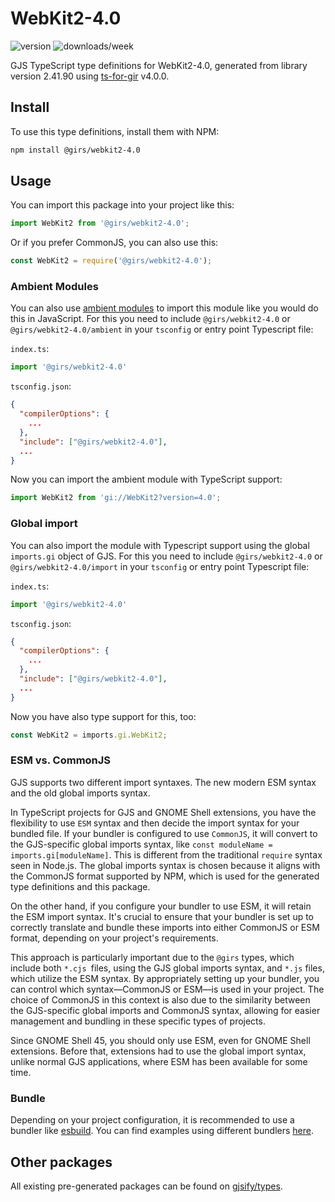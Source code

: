 
# WebKit2-4.0

![version](https://img.shields.io/npm/v/@girs/webkit2-4.0)
![downloads/week](https://img.shields.io/npm/dw/@girs/webkit2-4.0)


GJS TypeScript type definitions for WebKit2-4.0, generated from library version 2.41.90 using [ts-for-gir](https://github.com/gjsify/ts-for-gir) v4.0.0.


## Install

To use this type definitions, install them with NPM:
```bash
npm install @girs/webkit2-4.0
```

## Usage

You can import this package into your project like this:
```ts
import WebKit2 from '@girs/webkit2-4.0';
```

Or if you prefer CommonJS, you can also use this:
```ts
const WebKit2 = require('@girs/webkit2-4.0');
```

### Ambient Modules

You can also use [ambient modules](https://github.com/gjsify/ts-for-gir/tree/main/packages/cli#ambient-modules) to import this module like you would do this in JavaScript.
For this you need to include `@girs/webkit2-4.0` or `@girs/webkit2-4.0/ambient` in your `tsconfig` or entry point Typescript file:

`index.ts`:
```ts
import '@girs/webkit2-4.0'
```

`tsconfig.json`:
```json
{
  "compilerOptions": {
    ...
  },
  "include": ["@girs/webkit2-4.0"],
  ...
}
```

Now you can import the ambient module with TypeScript support: 

```ts
import WebKit2 from 'gi://WebKit2?version=4.0';
```

### Global import

You can also import the module with Typescript support using the global `imports.gi` object of GJS.
For this you need to include `@girs/webkit2-4.0` or `@girs/webkit2-4.0/import` in your `tsconfig` or entry point Typescript file:

`index.ts`:
```ts
import '@girs/webkit2-4.0'
```

`tsconfig.json`:
```json
{
  "compilerOptions": {
    ...
  },
  "include": ["@girs/webkit2-4.0"],
  ...
}
```

Now you have also type support for this, too:

```ts
const WebKit2 = imports.gi.WebKit2;
```


### ESM vs. CommonJS

GJS supports two different import syntaxes. The new modern ESM syntax and the old global imports syntax.

In TypeScript projects for GJS and GNOME Shell extensions, you have the flexibility to use `ESM` syntax and then decide the import syntax for your bundled file. If your bundler is configured to use `CommonJS`, it will convert to the GJS-specific global imports syntax, like `const moduleName = imports.gi[moduleName]`. This is different from the traditional `require` syntax seen in Node.js. The global imports syntax is chosen because it aligns with the CommonJS format supported by NPM, which is used for the generated type definitions and this package.

On the other hand, if you configure your bundler to use ESM, it will retain the ESM import syntax. It's crucial to ensure that your bundler is set up to correctly translate and bundle these imports into either CommonJS or ESM format, depending on your project's requirements.

This approach is particularly important due to the `@girs` types, which include both `*.cjs `files, using the GJS global imports syntax, and `*.js` files, which utilize the ESM syntax. By appropriately setting up your bundler, you can control which syntax—CommonJS or ESM—is used in your project. The choice of CommonJS in this context is also due to the similarity between the GJS-specific global imports and CommonJS syntax, allowing for easier management and bundling in these specific types of projects.

Since GNOME Shell 45, you should only use ESM, even for GNOME Shell extensions. Before that, extensions had to use the global import syntax, unlike normal GJS applications, where ESM has been available for some time.

### Bundle

Depending on your project configuration, it is recommended to use a bundler like [esbuild](https://esbuild.github.io/). You can find examples using different bundlers [here](https://github.com/gjsify/ts-for-gir/tree/main/examples).

## Other packages

All existing pre-generated packages can be found on [gjsify/types](https://github.com/gjsify/types).

